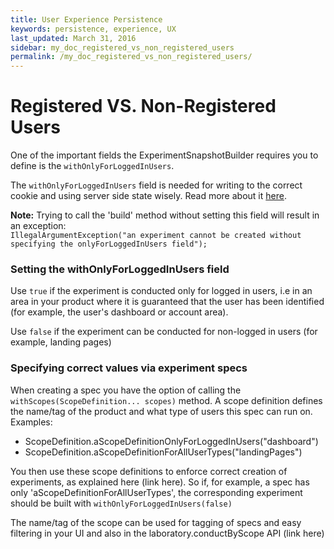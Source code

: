 ```yaml
---
title: User Experience Persistence
keywords: persistence, experience, UX
last_updated: March 31, 2016
sidebar: my_doc_registered_vs_non_registered_users
permalink: /my_doc_registered_vs_non_registered_users/
---
```


# Registered VS. Non-Registered Users

One of the important fields the ExperimentSnapshotBuilder requires you to define is the ```withOnlyForLoggedInUsers```.

The ```withOnlyForLoggedInUsers``` field is needed for writing to the correct cookie and using server side state wisely. Read more about it [here](https://github.com/wix/petri/wiki/How-Petri-Persists-Experience-For-Users). 

**Note:** Trying to call the 'build' method without setting this field will result in an exception:  
```IllegalArgumentException("an experiment cannot be created without specifying the onlyForLoggedInUsers field");```


### Setting the withOnlyForLoggedInUsers field
Use ```true``` if the experiment is conducted only for logged in users, i.e in an area in your product where it is guaranteed that the user has been identified (for example, the user's dashboard or account area). 

Use ```false``` if the experiment can be conducted for non-logged in users (for example, landing pages)

### Specifying correct values via experiment specs
When creating a spec you have the option of calling the ```withScopes(ScopeDefinition... scopes)``` method.
A scope definition defines the name/tag of the product and what type of users this spec can run on.
Examples: 

* ScopeDefinition.aScopeDefinitionOnlyForLoggedInUsers("dashboard")
* ScopeDefinition.aScopeDefinitionForAllUserTypes("landingPages")

You then use these scope definitions to enforce correct creation of experiments, as explained here (link here). So if, for example, a spec has only 'aScopeDefinitionForAllUserTypes', the corresponding experiment should be built with ```withOnlyForLoggedInUsers(false)```

The name/tag of the scope can be used for tagging of specs and easy filtering in your UI and also in the laboratory.conductByScope API (link here)